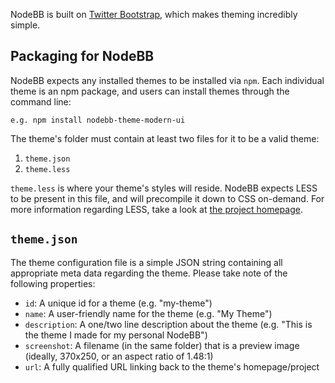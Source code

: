 NodeBB is built on [Twitter Bootstrap](twitter.github.com/bootstrap/), which makes theming incredibly simple.

## Packaging for NodeBB

NodeBB expects any installed themes to be installed via `npm`. Each individual theme is an npm package, and users can install themes through the command line:

    e.g. npm install nodebb-theme-modern-ui

The theme's folder must contain at least two files for it to be a valid theme:

1. `theme.json`
1. `theme.less`

`theme.less` is where your theme's styles will reside. NodeBB expects LESS to be present in this file, and will precompile it down to CSS on-demand. For more information regarding LESS, take a look at [the project homepage](http://lesscss.org/).

## `theme.json`
The theme configuration file is a simple JSON string containing all appropriate meta data regarding the theme. Please take note of the following properties:

* `id`: A unique id for a theme (e.g. "my-theme")
* `name`: A user-friendly name for the theme (e.g. "My Theme")
* `description`: A one/two line description about the theme (e.g. "This is the theme I made for my personal NodeBB")
* `screenshot`: A filename (in the same folder) that is a preview image (ideally, 370x250, or an aspect ratio of 1.48:1)
* `url`: A fully qualified URL linking back to the theme's homepage/project